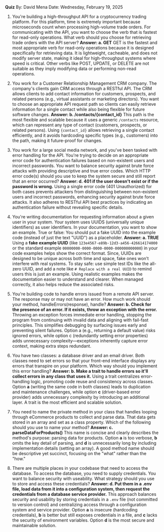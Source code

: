 
**Quiz**
By: David Mena
Date: Wednesday, February 19, 2025

1. You're building a high-throughput API for a cryptocurrency trading platform. For
this platform, time is extremely important because microseconds count when
processing high-volume trade orders. For communicating with the API, you want
to choose the verb that is fastest for read-only operations.
What verb should you choose for retrieving trade orders with the API server?
**Answer: a. GET**
GET is the fastest and most appropriate verb for read-only operations because it is designed specifically for retrieving data. It is lightweight, cacheable, and does not modify server state, making it ideal for high-throughput systems where speed is critical. Other verbs like POST, UPDATE, or DELETE are not suitable as they imply modifying data or performing non-read operations.


2. You work for a Customer Relationship Management CRM company. The
company's clients gain CRM access through a RESTful API. The CRM allows
clients to add contact information for customers, prospects, and related persons
(e.g., virtual assistants or marketing directors). You want to choose an
appropriate API request path so clients can easily retrieve information for a
single contact while also being flexible for future software changes.
**Answer: b. /contacts/{contact_id}**
This path is the most flexible and scalable because it uses a generic `/contacts` resource, which can represent any type of contact (customers, prospects, or related persons). Using `{contact_id}` allows retrieving a single contact efficiently, and it avoids hardcoding specific types (e.g., customers) into the path, making it future-proof for changes.


3. You work for a large social media network, and you've been tasked with error
handling for the API. You're trying to decide on an appropriate error code for
authentication failures based on non-existent users and incorrect passwords.
You want to balance security against brute force attacks with providing
descriptive and true error codes.
Which HTTP error code(s) should you use to keep the system secure and still
report that an error occurred?
**Answer: d. 401 if the user doesn't exist or if the password is wrong.**
Using a single error code (401 Unauthorized) for both cases prevents attackers from distinguishing between non-existent users and incorrect passwords, enhancing security against brute force attacks. It also adheres to RESTful API best practices by indicating an authentication failure without revealing specific details.


4. You're writing documentation for requesting information about a given user in
your system. Your system uses UUIDS (universally unique identifiers) as user
identifiers. In your documentation, you want to show an example.
True or false: You should put a fake UUID into the example code (instead of
just the text "UUID") as a placeholder.
**Answer: a. TRUE**
Using a **fake example UUID** (like `123e4567-e89b-12d3-a456-426614174000` or the standard example `00000000-0000-0000-0000-000000000000`) in your code examples helps show the correct format. Since, UUIDs are designed to be unique across both time and space, fake ones won’t interfere with real systems. To stay safe: use simple test IDs like the all-zero UUID, and add a note like `# Replace with a real UUID` to remind users this is just an example. Using realistic examples makes the documentation easier to understand and clearer. When managed correctly, it also helps reduce the associated risks.


5. You're building code to handle errors issued from a remote API server. The
response may or may not have an error.
How much work should your method, handleErrors(response), handle?
**Answer: b. Check for the presence of an error. If it exists, throw an exception with the error.**
Throwing an exception forces immediate error handling, stopping the program from continuing with invalid data and aligning with fail-fast principles. This simplifies debugging by surfacing issues early and preventing silent failures. Option a (e.g., returning a default value) risks ignored errors, while option c (redundantly setting error properties) adds unnecessary complexity—exceptions inherently capture error context, making extra steps redundant.


6. You have two classes: a database driver and an email driver. Both classes need
to set errors so that your front-end interface displays any errors that transpire
on your platform.
Which way should you implement this error handling?
**Answer: b. Make a trait to handle errors so it'll collect errors in any class that uses it.**
Using a trait centralizes error-handling logic, promoting code reuse and consistency across classes. Option **a** (writing the same code in both classes) leads to duplication and maintenance challenges, while option **c** (driver-based error provider) adds unnecessary complexity by introducing an additional layer. A trait is the most efficient and scalable solution.


7. You need to name the private method in your class that handles looping through
eCommerce products to collect and parse data. That data gets stored in an array
and set as a class property.
Which of the following should you use to name your method?
**Answer: c. parseDataForProducts()**
This name is concise and clearly describes the method's purpose: parsing data for products. Option **a** is too verbose, **b** omits the key detail of parsing, and **d** is unnecessarily long by including implementation details (setting an array). A good method name should be descriptive yet succinct, focusing on the "what" rather than the "how."


8. There are multiple places in your codebase that need to access the database. To
access the database, you need to supply credentials. You want to balance
security with useability.
What strategy should you use to store and access these credentials?
**Answer: d. Put them in a .env file, load data from it into a configuration system, then request the credentials from a database service provider.**
This approach balances security and usability by storing credentials in a `.env` file (not committed to version control) and centralizing access through a configuration system and service provider. Option **a** is insecure (hardcoding credentials), **b** is better but still exposes credentials in a file, and **c** lacks the security of environment variables. Option **d** is the most secure and maintainable solution.